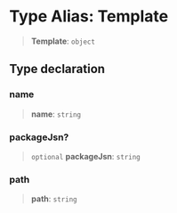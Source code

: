 # Type Alias: Template

> **Template**: `object`

## Type declaration

### name

> **name**: `string`

### packageJsn?

> `optional` **packageJsn**: `string`

### path

> **path**: `string`
